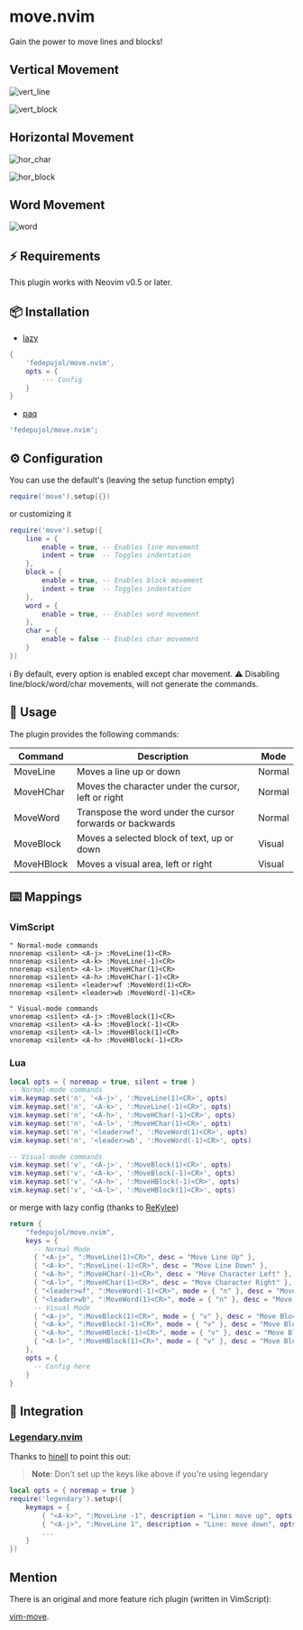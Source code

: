 # move.nvim

Gain the power to move lines and blocks!

## Vertical Movement

![vert_line](https://user-images.githubusercontent.com/26419570/214643592-9c7ae7bf-c26f-4698-986b-883c2b7a1206.gif)

![vert_block](https://user-images.githubusercontent.com/26419570/214643489-07ed1aa3-354c-457c-81c2-466bf84b2332.gif)

## Horizontal Movement

![hor_char](https://user-images.githubusercontent.com/26419570/214643419-461da2ce-bd98-4946-99a3-b063300d438c.gif)

![hor_block](https://user-images.githubusercontent.com/26419570/214643129-e013b118-e438-4dee-a82c-a98a1a4aadfa.gif)

## Word Movement

![word](https://user-images.githubusercontent.com/26419570/227013070-6c5e041c-c500-4944-8c83-79d5d54f6394.gif)

## :zap: Requirements

This plugin works with Neovim v0.5 or later.

## :package: Installation

- [lazy](https://github.com/folke/lazy.nvim)

```lua
{ 
    'fedepujol/move.nvim',
    opts = {
        --- Config
    }
}
```

- [paq](https://github.com/savq/paq-nvim)

```lua
'fedepujol/move.nvim';
```

## :gear: Configuration
You can use the default's (leaving the setup function empty)
```lua
require('move').setup({})
```

or customizing it
```lua
require('move').setup({
    line = {
        enable = true, -- Enables line movement
        indent = true  -- Toggles indentation
    },
    block = {
        enable = true, -- Enables block movement
        indent = true  -- Toggles indentation
    },
    word = {
        enable = true, -- Enables word movement
    },
    char = {
        enable = false -- Enables char movement
    }
})

```
:information_source: By default, every option is enabled except char movement.
:warning: Disabling line/block/word/char movements, will not generate the commands.

## :rocket: Usage

The plugin provides the following commands:

| Command    | Description                                               | Mode   |
| ---------- | --------------------------------------------------------- | ------ |
| MoveLine   | Moves a line up or down                                   | Normal |
| MoveHChar  | Moves the character under the cursor, left or right       | Normal |
| MoveWord   | Transpose the word under the cursor forwards or backwards | Normal |
| MoveBlock  | Moves a selected block of text, up or down                | Visual |
| MoveHBlock | Moves a visual area, left or right                        | Visual |

## :keyboard: Mappings

### VimScript

```vim-script
" Normal-mode commands
nnoremap <silent> <A-j> :MoveLine(1)<CR>
nnoremap <silent> <A-k> :MoveLine(-1)<CR>
nnoremap <silent> <A-l> :MoveHChar(1)<CR>
nnoremap <silent> <A-h> :MoveHChar(-1)<CR>
nnoremap <silent> <leader>wf :MoveWord(1)<CR>
nnoremap <silent> <leader>wb :MoveWord(-1)<CR>

" Visual-mode commands
vnoremap <silent> <A-j> :MoveBlock(1)<CR>
vnoremap <silent> <A-k> :MoveBlock(-1)<CR>
vnoremap <silent> <A-l> :MoveHBlock(1)<CR>
vnoremap <silent> <A-h> :MoveHBlock(-1)<CR>
```

### Lua

```lua
local opts = { noremap = true, silent = true }
-- Normal-mode commands
vim.keymap.set('n', '<A-j>', ':MoveLine(1)<CR>', opts)
vim.keymap.set('n', '<A-k>', ':MoveLine(-1)<CR>', opts)
vim.keymap.set('n', '<A-h>', ':MoveHChar(-1)<CR>', opts)
vim.keymap.set('n', '<A-l>', ':MoveHChar(1)<CR>', opts)
vim.keymap.set('n', '<leader>wf', ':MoveWord(1)<CR>', opts)
vim.keymap.set('n', '<leader>wb', ':MoveWord(-1)<CR>', opts)

-- Visual-mode commands
vim.keymap.set('v', '<A-j>', ':MoveBlock(1)<CR>', opts)
vim.keymap.set('v', '<A-k>', ':MoveBlock(-1)<CR>', opts)
vim.keymap.set('v', '<A-h>', ':MoveHBlock(-1)<CR>', opts)
vim.keymap.set('v', '<A-l>', ':MoveHBlock(1)<CR>', opts)
```

or merge with lazy config (thanks to [ReKylee](https://github.com/ReKylee))

```lua
return {
    "fedepujol/move.nvim",
    keys = {
      -- Normal Mode
      { "<A-j>", ":MoveLine(1)<CR>", desc = "Move Line Up" },
      { "<A-k>", ":MoveLine(-1)<CR>", desc = "Move Line Down" },
      { "<A-h>", ":MoveHChar(-1)<CR>", desc = "Move Character Left" },
      { "<A-l>", ":MoveHChar(1)<CR>", desc = "Move Character Right" },
      { "<leader>wf", ":MoveWord(-1)<CR>", mode = { "n" }, desc = "Move Word Left" },
      { "<leader>wb", ":MoveWord(1)<CR>", mode = { "n" }, desc = "Move Word Right" },
      -- Visual Mode
      { "<A-j>", ":MoveBlock(1)<CR>", mode = { "v" }, desc = "Move Block Up" },
      { "<A-k>", ":MoveBlock(-1)<CR>", mode = { "v" }, desc = "Move Block Down" },
      { "<A-h>", ":MoveHBlock(-1)<CR>", mode = { "v" }, desc = "Move Block Left" },
      { "<A-l>", ":MoveHBlock(1)<CR>", mode = { "v" }, desc = "Move Block Right" },
    },
    opts = {
      -- Config here
    }
}
```

## :electric_plug: Integration

### [Legendary.nvim](https://github.com/mrjones2014/legendary.nvim)

Thanks to [hinell](https://github.com/hinell) to point this out:

> **Note**: Don't set up the keys like above if you're using legendary

```lua
local opts = { noremap = true }
require('legendary').setup({
    keymaps = {
        { "<A-k>", ":MoveLine -1", description = "Line: move up", opts },
        { "<A-j>", ":MoveLine 1", description = "Line: move down", opts },
        ...
    }
})
```

## Mention

There is an original and more feature rich plugin (written in VimScript):

[vim-move](https://github.com/matze/vim-move).
